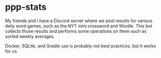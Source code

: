 # ppp-stats

My friends and I have a Discord server where we post results for various daily word games, such as the NYT mini crossword and Wordle. This bot collects those results and performs some operations on them such as sorted weekly averages.

Docker, SQLite, and Gradle use is probably not best practices, but it works for us
